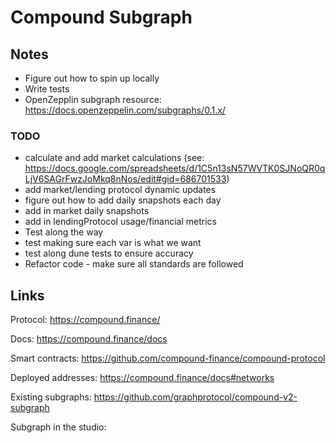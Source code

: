 # Compound Subgraph

## Notes

- Figure out how to spin up locally
- Write tests
- OpenZepplin subgraph resource: https://docs.openzeppelin.com/subgraphs/0.1.x/

### TODO

- calculate and add market calculations (see: https://docs.google.com/spreadsheets/d/1C5n13sN57WVTK0SJNoQR0qLjV6SAGrFwzJoMkq8nNos/edit#gid=686701533)
- add market/lending protocol dynamic updates
- figure out how to add daily snapshots each day
- add in market daily snapshots
- add in lendingProtocol usage/financial metrics
- Test along the way
- test making sure each var is what we want
- test along dune tests to ensure accuracy
- Refactor code - make sure all standards are followed

## Links

Protocol: https://compound.finance/

Docs: https://compound.finance/docs

Smart contracts: https://github.com/compound-finance/compound-protocol

Deployed addresses: https://compound.finance/docs#networks

Existing subgraphs: https://github.com/graphprotocol/compound-v2-subgraph

Subgraph in the studio:

